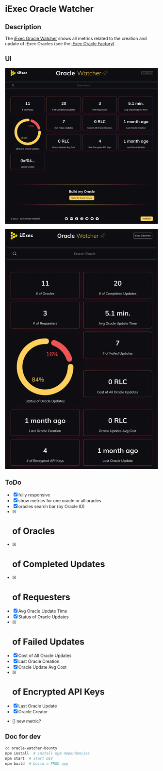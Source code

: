 # iExec Oracle Watcher

## Description

The [iExec Oracle Watcher](https://oracle-watcher.vercel.app) shows all metrics related to the creation and update of iExec Oracles (see the [iExec Oracle Factory](https://oracle-factory.iex.ec/builder)).

## UI

![oracle-watcher](oracle-watcher.png)

![oracle-watcher-responsive](oracle-watcher-responsive.png)

## ToDo

- [x] fully responsive
- [x] show metrics for one oracle or all oracles
- [x] oracles search bar (by Oracle ID)
- [x] # of Oracles
- [x] # of Completed Updates
- [x] # of Requesters
- [x] Avg Oracle Update Time
- [x] Status of Oracle Updates
- [x] # of Failed Updates
- [x] Cost of All Oracle Updates
- [x] Last Oracle Creation
- [x] Oracle Update Avg Cost
- [x] # of Encrypted API Keys
- [x] Last Oracle Update
- [x] Oracle Creator
- [] new metric?

## Doc for dev

```bash
cd oracle-watcher-bounty
npm install  # install npm dependencies
npm start  # start DEV
npm build  # build a PROD app
```
